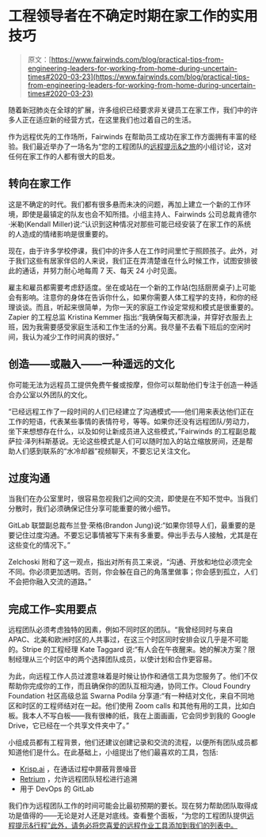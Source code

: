 # 工程领导者在不确定时期在家工作的实用技巧

> 原文：[https://www.fairwinds.com/blog/practical-tips-from-engineering-leaders-for-working-from-home-during-uncertain-times#2020-03-23](https://www.fairwinds.com/blog/practical-tips-from-engineering-leaders-for-working-from-home-during-uncertain-times#2020-03-23)

 随着新冠肺炎在全球的扩展，许多组织已经要求非关键员工在家工作，我们中的许多人正在适应新的经营方式，在这里我们也过着自己的生活。

作为远程优先的工作场所，Fairwinds 在帮助员工成功在家工作方面拥有丰富的经验。我们最近举办了一场名为“您的工程团队的[远程提示&之旅](/blog/remote-work-tips-and-tricks-for-your-engineering-team-panel-discussion)的小组讨论，这对任何在家工作的人都有很大的启发。

## **转向在家工作**

这是不确定的时代。我们都有很多悬而未决的问题，再加上建立一个新的工作环境，即使是最镇定的队友也会不知所措。小组主持人、Fairwinds 公司总裁肯德尔·米勒(Kendall Miller)说:“认识到这种情况对那些可能已经安装了在家工作的系统的人造成的情绪影响是很重要的。

现在，由于许多学校停课，我们中的许多人在工作时间里忙于照顾孩子。此外，对于我们这些有居家伴侣的人来说，我们正在弄清楚谁在什么时候工作，试图安排彼此的通话，并努力耐心地每周 7 天、每天 24 小时见面。

雇主和雇员都需要考虑舒适度。坐在或站在一个新的工作站(包括厨房桌子)上可能会有影响。注意你的身体在告诉你什么，如果你需要人体工程学的支持，和你的经理谈谈。而且，听起来很简单，为你一天的家庭工作设定常规和模式是很重要的。Zapier 的工程总监 Kristina Kemmer 指出:“我确保每天都洗澡，并穿好衣服去上班，因为我需要感受家庭生活和工作生活的分离。我尽量不去看下班后的空闲时间，我认为减少工作时间真的很好。”

## **创造——或融入——一种遥远的文化**

你可能无法为远程员工提供免费午餐或按摩，但你可以帮助他们专注于创造一种适合办公室以外团队的文化。

“已经远程工作了一段时间的人们已经建立了沟通模式——他们用来表达他们正在工作的短语，代表某些事情的表情符号，等等。如果你还没有远程团队/劳动力，坐下来想想存在什么，以及如何让新成员进入这些模式，”Fairwinds 的工程副总裁萨拉·泽列科斯基说。无论这些模式是人们可以随时加入的站立缩放房间，还是帮助人们感到联系的“水冷却器”视频聊天，不要忘记关注文化。

## **过度沟通**

当我们在办公室里时，很容易忽视我们之间的交流，即使是在不知不觉中。当我们分散时，我们必须确保记住分享可能重要的微小细节。

GitLab 联盟副总裁布兰登·荣格(Brandon Jung)说:“如果你领导人们，最重要的是要记住过度沟通。不要忘记事情被写下来有多重要。伸出手去与人接触，尤其是在这些变化的情况下。”

Zelchoski 附和了这一观点，指出对所有员工来说，“沟通、开放和地位必须完全不同。你必须更加透明。否则，你会躲在自己的角落里做事；你会感到孤立，人们不会把你融入交流的道路。”

## **完成工作–实用要点** 

远程团队必须考虑独特的因素，例如不同时区的团队。“我曾经同时与来自 APAC、北美和欧洲时区的人共事过，在这三个时区同时安排会议几乎是不可能的。Stripe 的工程经理 Kate Taggard 说:“有人会在午夜醒来。她的解决方案？限制经理从三个时区中的两个选择团队成员，以使计划和合作更容易。

为此，向远程工作人员过渡意味着是时候让协作和通信工具为您服务了。他们不仅帮助你完成你的工作，而且确保你的团队互相沟通，协同工作。Cloud Foundry Foundation 社区高级总监 Swarna Podila 分享道:“有一种结对文化，来自不同地区和时区的工程师结对在一起。他们使用 Zoom calls 和其他有用的工具，比如白板。我本人不写白板——我有很棒的纸，我在上面画画，它会同步到我的 Google Drive，它已经在一个共享文件夹中了。”

小组成员都有工程背景，他们还建议创建记录和交流的流程，以便所有团队成员都知道他们是什么。在此基础上，小组提出了他们最喜欢的工具，包括:

*   [Krisp.ai](https://krisp.ai/) ，在通话过程中屏蔽背景噪音
*   [Retrium](https://www.retrium.com/) ，允许远程团队轻松进行追溯
*   用于 DevOps 的 GitLab

我们作为远程团队工作的时间可能会比最初预期的要长。现在努力帮助团队取得成功是值得的——无论是对人还是对底线。查看整个面板，“为您的工程团队提供[远程提示&行程”此外，请务必将您喜爱的远程作业工具添加到我们的列表中。](/blog/remote-work-tips-and-tricks-for-your-engineering-team-panel-discussion)